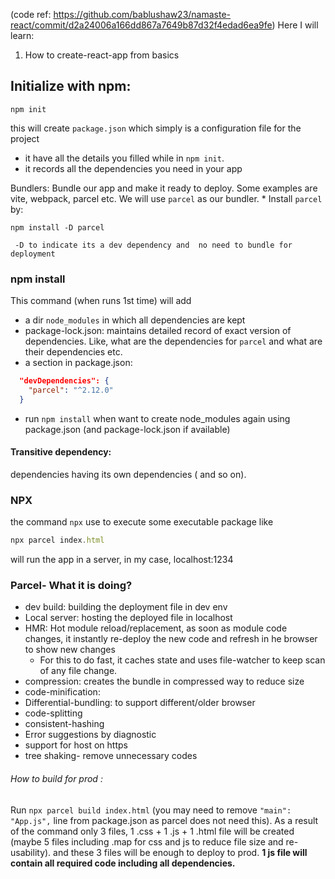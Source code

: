 (code ref: https://github.com/bablushaw23/namaste-react/commit/d2a24006a166dd867a7649b87d32f4edad6ea9fe)
Here I will learn:
1. How to create-react-app from basics
## Initialize with npm:
```shell
npm init
```
this will create `package.json` which simply is a configuration file for the project
- it have all the details you filled while in `npm init`.
- it records all the dependencies you need in your app

Bundlers: Bundle our app and make it ready to deploy. Some examples are vite, webpack, parcel etc. We will use `parcel` as our bundler.
	* Install `parcel` by:
```shell
npm install -D parcel
```
	 -D to indicate its a dev dependency and  no need to bundle for deployment
### npm install

 This command (when runs 1st time) will add 
* a dir `node_modules` in which all dependencies are kept
* package-lock.json: maintains detailed record of exact version of dependencies. 
 Like, what are the dependencies for `parcel` and what are their dependencies etc.
 * a section in package.json:
```json
  "devDependencies": {
    "parcel": "^2.12.0"
  }
```
* run `npm install` when want to create node_modules again using package.json (and package-lock.json if available)
#### Transitive dependency: 
dependencies having its own dependencies ( and so on).

### NPX
the command `npx` use to execute some executable package like
```js
npx parcel index.html
```
will run the app in a server, in my case, localhost:1234

### Parcel- What it is doing?
- dev build: building the deployment file in dev env
- Local server: hosting the deployed file in localhost
- HMR: Hot module reload/replacement, as soon as module code changes, it instantly re-deploy the new code and refresh in he browser to show new changes
	- For this to do fast, it caches state and uses file-watcher to keep scan of any file change.
- compression: creates the bundle in compressed way to reduce size
- code-minification:
- Differential-bundling: to support different/older browser
- code-splitting
- consistent-hashing
- Error suggestions by diagnostic
- support for host on https
- tree shaking- remove unnecessary codes
###### How to build for prod :
Run `npx parcel build index.html` (you may need to remove `"main": "App.js",` line from package.json as parcel does not need this).
As a result of the command only 3 files, 1 .css + 1 .js + 1 .html file will be created (maybe 5 files including .map for css and js to reduce file size and re-usability). and these 3 files will be enough to deploy to prod. **1 js file will contain all required code including all dependencies.** 